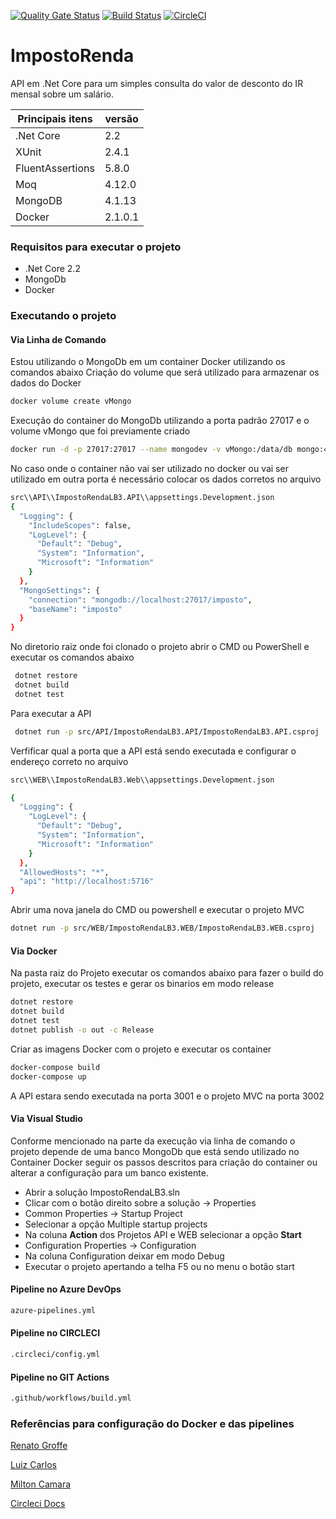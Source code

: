 [![Quality Gate Status](https://sonarcloud.io/api/project_badges/measure?project=correia97_ImpostoRendaLB3&metric=alert_status)](https://sonarcloud.io/dashboard?id=correia97_ImpostoRendaLB3)
[![Build Status](https://dev.azure.com/pauloc/ImpostoRenda/_apis/build/status/Build%20Test?branchName=master)](https://dev.azure.com/pauloc/ImpostoRenda/_build/latest?definitionId=1&branchName=master)
[![CircleCI](https://circleci.com/gh/correia97/ImpostoRendaLB3.svg?style=svg)](https://circleci.com/gh/correia97/ImpostoRendaLB3)
# ImpostoRenda

API em .Net Core para um simples consulta do valor de desconto do IR mensal sobre um salário.

Principais itens | versão
------------- | -------------
 .Net Core | 2.2
  XUnit | 2.4.1
  FluentAssertions | 5.8.0
  Moq| 4.12.0
  MongoDB | 4.1.13
  Docker | 2.1.0.1

### Requisitos para executar o projeto

  - .Net Core 2.2
  - MongoDb
  - Docker

### Executando o projeto

#### Via Linha de Comando

Estou utilizando o MongoDb em um container Docker utilizando os comandos abaixo
Criação do volume que será utilizado para armazenar os dados do Docker

```bash
docker volume create vMongo
```

Execução do container do MongoDb utilizando a porta padrão 27017 e o volume vMongo que foi previamente criado

```bash
docker run -d -p 27017:27017 --name mongodev -v vMongo:/data/db mongo:4.1.13
```

No caso onde o container não vai ser utilizado no docker ou vai ser utilizado em outra porta é necessário colocar os dados corretos no arquivo

```bash
src\\API\\ImpostoRendaLB3.API\\appsettings.Development.json
{
  "Logging": {
    "IncludeScopes": false,
    "LogLevel": {
      "Default": "Debug",
      "System": "Information",
      "Microsoft": "Information"
    }
  },
  "MongoSettings": {
    "connection": "mongodb://localhost:27017/imposto",
    "baseName": "imposto"
  }
}
```

No diretorio raiz onde foi clonado o projeto abrir o CMD ou PowerShell e executar os comandos abaixo

```bash
 dotnet restore
 dotnet build
 dotnet test
```

Para executar a API

```bash
 dotnet run -p src/API/ImpostoRendaLB3.API/ImpostoRendaLB3.API.csproj
```

Verfificar qual a porta que a API está sendo executada e configurar o endereço correto no arquivo

```bash
src\\WEB\\ImpostoRendaLB3.Web\\appsettings.Development.json

{
  "Logging": {
    "LogLevel": {
      "Default": "Debug",
      "System": "Information",
      "Microsoft": "Information"
    }
  },
  "AllowedHosts": "*",
  "api": "http://localhost:5716"
}
```

Abrir uma nova janela do CMD ou powershell e executar o projeto MVC

```bash
dotnet run -p src/WEB/ImpostoRendaLB3.WEB/ImpostoRendaLB3.WEB.csproj
```

#### Via Docker

Na pasta raiz do Projeto executar os comandos abaixo para fazer o build do projeto, executar os testes e gerar os binarios em modo release

```bash
dotnet restore
dotnet build
dotnet test
dotnet publish -o out -c Release
```

Criar as imagens Docker com o projeto e executar os container

```bash
docker-compose build
docker-compose up
```

A API estara sendo executada na porta 3001 e o projeto MVC na porta 3002

#### Via Visual Studio

Conforme mencionado na parte da execução via linha de comando o projeto depende de uma banco MongoDb que está sendo utilizado no Container Docker seguir os passos descritos para criação do container ou alterar a configuração para um banco existente.

- Abrir a solução ImpostoRendaLB3.sln
- Clicar com o botão direito sobre a solução -> Properties
- Common Properties -> Startup Project
- Selecionar a opção Multiple startup projects
- Na coluna **Action** dos Projetos API e WEB selecionar a opção **Start**
- Configuration Properties -> Configuration
- Na coluna Configuration deixar em modo Debug
- Executar o projeto apertando a telha F5 ou no menu o botão start

#### Pipeline no Azure DevOps

```bash
azure-pipelines.yml
```

#### Pipeline no CIRCLECI

```bash
.circleci/config.yml
```

#### Pipeline no GIT Actions

```bash
.github/workflows/build.yml
```

### Referências para configuração do Docker e das pipelines

[Renato Groffe](https://github.com/renatogroffe)

[Luiz Carlos](https://github.com/luizcarlosfaria)

[Milton Camara](https://github.com/miltoncamara)

[Circleci Docs](https://circleci.com/docs/)
